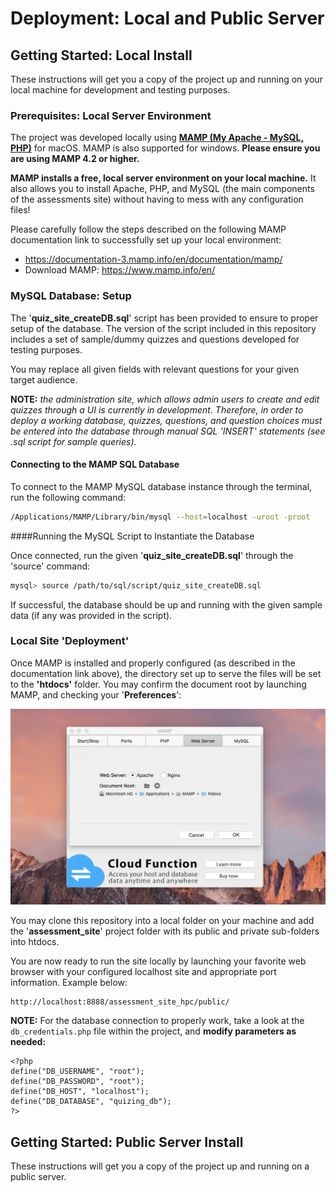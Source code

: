 # Deployment: Local and Public Server



## Getting Started: Local Install

These instructions will get you a copy of the project up and running on your local machine for development and testing purposes. 



### Prerequisites: Local Server Environment

The project was developed locally using [**MAMP (My Apache - MySQL, PHP)**](https://www.mamp.info/en/) for macOS. MAMP is also supported for windows. **Please ensure you are using MAMP 4.2 or higher.**

**MAMP installs a free, local server environment on your local machine.** It also allows you to install Apache, PHP, and MySQL (the main components of the assessments site) without having to mess with any configuration files!

Please carefully follow the steps described on the following MAMP documentation link to successfully set up your local environment:

* https://documentation-3.mamp.info/en/documentation/mamp/
* Download MAMP: https://www.mamp.info/en/




### MySQL Database: Setup

The '**quiz_site_createDB.sql**' script has been provided to ensure to proper setup of the database. The version of the script included in this repository includes a set of sample/dummy quizzes and questions developed for testing purposes. 

You may replace all given fields with relevant questions for your given target audience. 

**NOTE:** *the administration site, which allows admin users to create and edit quizzes through a UI is currently in development. Therefore, in order to deploy a working database, quizzes, questions, and question choices must be entered into the database through manual SQL 'INSERT' statements (see .sql script for sample queries).*

#### Connecting to the MAMP SQL Database

To connect to the MAMP MySQL database instance through the terminal, run the following command:

```bash
/Applications/MAMP/Library/bin/mysql --host=localhost -uroot -proot
```

####Running the MySQL Script to Instantiate the Database

Once connected, run the given  '**quiz_site_createDB.sql**' through the 'source' command:

```bash
mysql> source /path/to/sql/script/quiz_site_createDB.sql
```

If successful, the database should be up and running with the given sample data (if any was provided in the script).



### Local Site 'Deployment'

Once MAMP is installed and properly configured (as described in the documentation link above), the directory set up to serve the files will be set to the **'htdocs'** folder. You may confirm the document root by launching MAMP, and checking your '**Preferences**':



![AMP_preference](./readme_images/MAMP_preferences.png)



You may clone this repository into a local folder on your machine and add the '**assessment_site**' project folder with its public and private sub-folders into htdocs.

You are now ready to run the site locally by launching your favorite web browser with your configured localhost site and appropriate port information. Example below:

```
http://localhost:8888/assessment_site_hpc/public/
```

**NOTE:** For the database connection to properly work, take a look at the `db_credentials.php` file within the project, and **modify parameters as needed:**

```php+HTML
<?php
define("DB_USERNAME", "root");
define("DB_PASSWORD", "root");
define("DB_HOST", "localhost");
define("DB_DATABASE", "quizing_db");
?>
```



## Getting Started: Public Server Install

These instructions will get you a copy of the project up and running on a public server. 